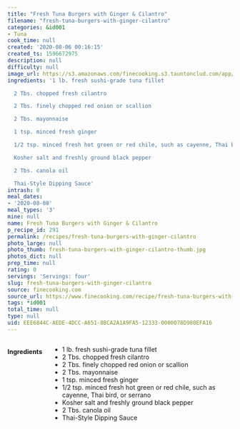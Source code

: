 ```yaml
---
title: "Fresh Tuna Burgers with Ginger & Cilantro"
filename: "fresh-tuna-burgers-with-ginger-cilantro"
categories: &id001
- Tuna
cook_time: null
created: '2020-08-06 00:16:15'
created_ts: 1596672975
description: null
difficulty: null
image_url: https://s3.amazonaws.com/finecooking.s3.tauntonclud.com/app/uploads/2017/04/18235715/051094046-01-tuna-burger-recipe-main.jpg
ingredients: '1 lb. fresh sushi-grade tuna fillet

  2 Tbs. chopped fresh cilantro

  2 Tbs. finely chopped red onion or scallion

  2 Tbs. mayonnaise

  1 tsp. minced fresh ginger

  1/2 tsp. minced fresh hot green or red chile, such as cayenne, Thai bird, or serrano

  Kosher salt and freshly ground black pepper

  2 Tbs. canola oil

  Thai-Style Dipping Sauce'
intrash: 0
meal_dates:
- '2020-08-08'
meal_types: '3'
mine: null
name: Fresh Tuna Burgers with Ginger & Cilantro
p_recipe_id: 291
permalink: /recipes/fresh-tuna-burgers-with-ginger-cilantro
photo_large: null
photo_thumb: fresh-tuna-burgers-with-ginger-cilantro-thumb.jpg
photos_dict: null
prep_time: null
rating: 0
servings: 'Servings: four'
slug: fresh-tuna-burgers-with-ginger-cilantro
source: finecooking.com
source_url: https://www.finecooking.com/recipe/fresh-tuna-burgers-with-ginger-cilantro
tags: *id001
total_time: null
type: null
uid: EEE6844C-AEDE-4DCC-A651-8BCA2A1A9FA5-12333-0000078D980EFA16
---
```

<div class="large-8 medium-7 columns" id="writeup">	</div><!-- #writeup -->
</div><!-- #row-one -->
<div class="row" id="row-two">	<div class="medium-4 small-5 columns" id="ingredients"><h4>Ingredients</h4><div class="box box-ingredients content"><ul>
<li>1 lb. fresh sushi-grade tuna fillet</li>
<li>2 Tbs. chopped fresh cilantro</li>
<li>2 Tbs. finely chopped red onion or scallion</li>
<li>2 Tbs. mayonnaise</li>
<li>1 tsp. minced fresh ginger</li>
<li>1/2 tsp. minced fresh hot green or red chile, such as cayenne, Thai bird, or serrano</li>
<li>Kosher salt and freshly ground black pepper</li>
<li>2 Tbs. canola oil</li>
<li>Thai-Style Dipping Sauce</li>
</ul>
</div>	</div>	<div class="medium-6 small-7 columns" id="directions">	</div>